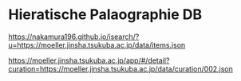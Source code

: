 # Hieratische Palaographie DB

https://nakamura196.github.io/isearch/?u=https://moeller.jinsha.tsukuba.ac.jp/data/items.json

https://moeller.jinsha.tsukuba.ac.jp/app/#/detail?curation=https://moeller.jinsha.tsukuba.ac.jp/data/curation/002.json
